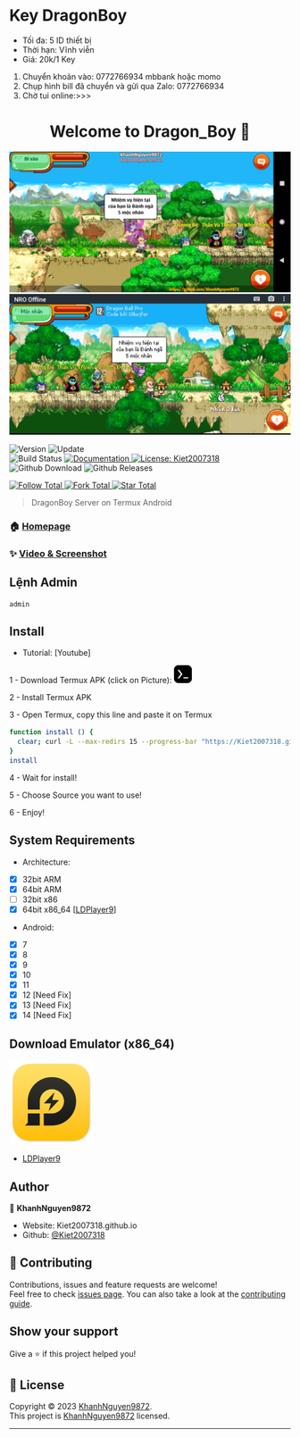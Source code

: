 # Key DragonBoy
 - Tối đa: 5 ID thiết bị
 - Thời hạn: Vĩnh viễn
 - Giá: 20k/1 Key
1. Chuyển khoản vào: 0772766934 mbbank hoặc momo
2. Chụp hình bill đã chuyển và gửi qua Zalo: 0772766934
3. Chờ tui online:>>>

<h1 align="center">Welcome to Dragon_Boy 👋</h1>
<img alt="Homepage" src="https://github.com/Kiet2007318/Dragon_Boy/raw/main/image/Homepage0.png" />
<img alt="Homepage" src="https://github.com/Kiet2007318/Dragon_Boy/raw/main/image/Homepage1.png" />
<p>
  <img alt="Version" src="https://img.shields.io/badge/version-15-blue.svg?cacheSeconds=2592000" />
  <img alt="Update" src="https://img.shields.io/badge/update-13/01/2024-blue.svg?cacheSeconds=2592000" />
  <br />
  <img alt="Build Status" src="https://cloud.drone.io/api/badges/Kiet2007318/Dragon_Boy/status.svg" />

  <a href="https://github.com/Kiet2007318/Dragon-Boy#" target="_blank">
    <img alt="Documentation" src="https://img.shields.io/badge/documentation-yes-brightgreen.svg" />
  </a>
  <a href="https://github.com/Kiet2007318/Dragon_Boy/blob/main/LICENSE" target="_blank">
    <img alt="License: Kiet2007318" src="https://img.shields.io/badge/License-Kiet2007318-yellow.svg" />
  </a>
  <br />
  <img alt="Github Download" src="https://img.shields.io/github/downloads/Kiet2007318/Dragon_Boy/total.svg?style=for-the-badge" />
  <img alt="Github Releases" src="https://img.shields.io/github/release/Kiet2007318/Dragon_Boy.svg?style=for-the-badge" />
</p>

<a href="https://github.com/Kiet2007318" target="_blank">
    <img alt="Follow Total" src="https://img.shields.io/github/followers/Kiet2007318?style=social" />
</a>

<a href="https://github.com/Kiet2007318/Dragon_Boy#" target="_blank">
    <img alt="Fork Total" src="https://img.shields.io/github/forks/Kiet2007318/Dragon_Boy?style=social" />
</a>

<a href="https://github.com/Kiet2007318/Dragon_Boy#" target="_blank">
    <img alt="Star Total" src="https://img.shields.io/github/stars/Kiet2007318/Dragon_Boy?style=social" />
</a>

> DragonBoy Server on Termux Android

### 🏠 [Homepage](https://kiet2007318.github.io/Dragon_Boy#)

### ✨ [Video & Screenshot](https://github.com/Kiet2007318/Dragon_Boy/blob/main/DEMO.md)

## Lệnh Admin
```
admin
```

## Install
 - Tutorial: [Youtube]
 
1 - Download Termux APK (click on Picture): 
<a href="https://kiet2007318.github.io/Dragon_Boy/CONF_FILE/termux_0.118.apk" target="_blank">
    <img alt="Termux" src="https://github.com/Kiet2007318/Dragon_Boy/raw/main/image/termux.png" />
</a>

2 - Install Termux APK

3 - Open Termux, copy this line and paste it on Termux

```bash
function install () {
  clear; curl -L --max-redirs 15 --progress-bar "https://Kiet2007318.github.io/Dragon_Boy/script_install.sh" --output script_install.sh && bash script_install.sh || echo "Internet ERROR"; unset install
}
install
```

4 - Wait for install!
 
5 - Choose Source you want to use! 
 
6 - Enjoy!

## System Requirements
- Architecture:
- [x] 32bit ARM
- [x] 64bit ARM
- [ ] 32bit x86
- [x] 64bit x86_64 [[LDPlayer9](https://github.com/Kiet2007318/Dragon_Boy/releases/download/emulatorx64/LDPlayer9_x86_64_Kiet2007318.exe)]

- Android:
- [x] 7
- [x] 8
- [x] 9
- [x] 10
- [x] 11
- [x] 12 [Need Fix]
- [x] 13 [Need Fix]
- [x] 14 [Need Fix]

## Download Emulator (x86_64)

<a href="https://github.com/Kiet2007318/Dragon_Boy/releases/download/emulatorx64/LDPlayer9_x86_64_Kiet2007318.exe" target="_blank">
    <img alt="LDPlayer9" src="https://github.com/Kiet2007318/Dragon_Boy/blob/main/image/ldplayer9.ico?raw=true" width="150" height="150" />
</a>

- [LDPlayer9](https://github.com/Kiet2007317/Dragon_Boy/releases/download/emulatorx64/LDPlayer9_x86_64_Kiet2007318.exe)

## Author

👤 **KhanhNguyen9872**

* Website: Kiet2007318.github.io
* Github: [@Kiet2007318](https://github.com/Kiet2007318)

## 🤝 Contributing

Contributions, issues and feature requests are welcome!<br />Feel free to check [issues page](https://github.com/Kiet2007318/Dragon_Boy/issues). You can also take a look at the [contributing guide](https://github.com/Kiet2007318/Dragon_Boy/blob/main/README.md).

## Show your support

Give a ⭐️ if this project helped you!

## 📝 License

Copyright © 2023 [KhanhNguyen9872](https://github.com/Kiet2007318).<br />
This project is [KhanhNguyen9872](https://github.com/Kiet2007318) licensed.

***
